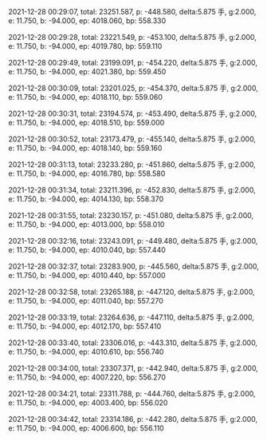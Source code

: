 2021-12-28 00:29:07, total: 23251.587, p: -448.580, delta:5.875 手, g:2.000, e: 11.750, b: -94.000, ep: 4018.060, bp: 558.330

2021-12-28 00:29:28, total: 23221.549, p: -453.100, delta:5.875 手, g:2.000, e: 11.750, b: -94.000, ep: 4019.780, bp: 559.110

2021-12-28 00:29:49, total: 23199.091, p: -454.220, delta:5.875 手, g:2.000, e: 11.750, b: -94.000, ep: 4021.380, bp: 559.450

2021-12-28 00:30:09, total: 23201.025, p: -454.370, delta:5.875 手, g:2.000, e: 11.750, b: -94.000, ep: 4018.110, bp: 559.060

2021-12-28 00:30:31, total: 23194.574, p: -453.490, delta:5.875 手, g:2.000, e: 11.750, b: -94.000, ep: 4018.510, bp: 559.000

2021-12-28 00:30:52, total: 23173.479, p: -455.140, delta:5.875 手, g:2.000, e: 11.750, b: -94.000, ep: 4018.140, bp: 559.160

2021-12-28 00:31:13, total: 23233.280, p: -451.860, delta:5.875 手, g:2.000, e: 11.750, b: -94.000, ep: 4016.780, bp: 558.580

2021-12-28 00:31:34, total: 23211.396, p: -452.830, delta:5.875 手, g:2.000, e: 11.750, b: -94.000, ep: 4014.130, bp: 558.370

2021-12-28 00:31:55, total: 23230.157, p: -451.080, delta:5.875 手, g:2.000, e: 11.750, b: -94.000, ep: 4013.000, bp: 558.010

2021-12-28 00:32:16, total: 23243.091, p: -449.480, delta:5.875 手, g:2.000, e: 11.750, b: -94.000, ep: 4010.040, bp: 557.440

2021-12-28 00:32:37, total: 23283.900, p: -445.560, delta:5.875 手, g:2.000, e: 11.750, b: -94.000, ep: 4010.440, bp: 557.000

2021-12-28 00:32:58, total: 23265.188, p: -447.120, delta:5.875 手, g:2.000, e: 11.750, b: -94.000, ep: 4011.040, bp: 557.270

2021-12-28 00:33:19, total: 23264.636, p: -447.110, delta:5.875 手, g:2.000, e: 11.750, b: -94.000, ep: 4012.170, bp: 557.410

2021-12-28 00:33:40, total: 23306.016, p: -443.310, delta:5.875 手, g:2.000, e: 11.750, b: -94.000, ep: 4010.610, bp: 556.740

2021-12-28 00:34:00, total: 23307.371, p: -442.940, delta:5.875 手, g:2.000, e: 11.750, b: -94.000, ep: 4007.220, bp: 556.270

2021-12-28 00:34:21, total: 23311.788, p: -444.760, delta:5.875 手, g:2.000, e: 11.750, b: -94.000, ep: 4003.400, bp: 556.020

2021-12-28 00:34:42, total: 23314.186, p: -442.280, delta:5.875 手, g:2.000, e: 11.750, b: -94.000, ep: 4006.600, bp: 556.110